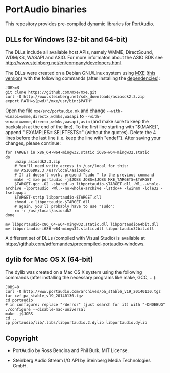 PortAudio binaries
==================

This repository provides pre-compiled dynamic libraries for
[PortAudio](http://www.portaudio.com/).

DLLs for Windows (32-bit and 64-bit)
------------------------------------

The DLLs include all available host APIs, namely WMME, DirectSound, WDM/KS,
WASAPI and ASIO.  For more informaton about the ASIO SDK see
http://www.steinberg.net/en/company/developers.html.

The DLLs were created on a Debian GNU/Linux system using [MXE](http://mxe.cc/)
([this version](https://github.com/mxe/mxe/tree/98a5771690279ebe89ac1b5134f02d4864cefa6b))
with the following commands (after installing the
[dependencies](http://mxe.cc/#requirements)):

    JOBS=8
    git clone https://github.com/mxe/mxe.git
    curl -O http://www.steinberg.net/sdk_downloads/asiosdk2.3.zip
    export PATH=$(pwd)"/mxe/usr/bin:$PATH"

Open the file `mxe/src/portaudio.mk` and change
`--with-winapi=wmme,directx,wdmks,wasapi` to
`--with-winapi=wmme,directx,wdmks,wasapi,asio` (and make sure to keep the
backslash at the end of the line).
To the first line starting with "$(MAKE)", append " EXAMPLES= SELFTESTS=" (without the quotes).
Delete the 4 lines before the last line (i.e. keep the line with "endef").
After saving your changes, please continue:

    for TARGET in x86_64-w64-mingw32.static i686-w64-mingw32.static
    do
        unzip asiosdk2.3.zip
        # You'll need write access in /usr/local for this:
        mv ASIOSDK2.3 /usr/local/asiosdk2
        # If it doesn't work, prepend "sudo " to the previous command
        make -C mxe portaudio -j$JOBS JOBS=$JOBS MXE_TARGETS=$TARGET
        $TARGET-gcc -O2 -shared -o libportaudio-$TARGET.dll -Wl,--whole-archive -lportaudio -Wl,--no-whole-archive -lstdc++ -lwinmm -lole32 -lsetupapi
        $TARGET-strip libportaudio-$TARGET.dll
        chmod -x libportaudio-$TARGET.dll
        # again, you'll probably have to use "sudo":
        rm -r /usr/local/asiosdk2
    done

    mv libportaudio-x86_64-w64-mingw32.static.dll libportaudio64bit.dll
    mv libportaudio-i686-w64-mingw32.static.dll libportaudio32bit.dll

A different set of DLLs (compiled with Visual Studio) is available at
https://github.com/adfernandes/precompiled-portaudio-windows.

dylib for Mac OS X (64-bit)
---------------------------

The dylib was created on a Mac OS X system using the following commands
(after installing the necessary programs like make, GCC, ...):

    JOBS=8
    curl -O http://www.portaudio.com/archives/pa_stable_v19_20140130.tgz
    tar xvf pa_stable_v19_20140130.tgz
    cd portaudio
    # in configure: replace "-Werror" (just search for it) with "-DNDEBUG"
    ./configure --disable-mac-universal
    make -j$JOBS
    cd ..
    cp portaudio/lib/.libs/libportaudio.2.dylib libportaudio.dylib

Copyright
---------

* PortAudio by Ross Bencina and Phil Burk, MIT License.

* Steinberg Audio Stream I/O API by Steinberg Media Technologies GmbH.
